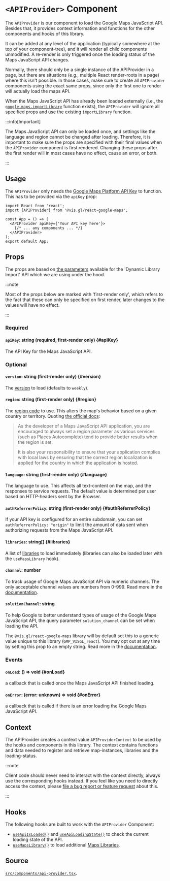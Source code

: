 # `<APIProvider>` Component

The `APIProvider` is our component to load the Google Maps JavaScript API.
Besides that, it provides context information and functions for the other
components and hooks of this library.

It can be added at any level of the application (typically somewhere
at the top of your component-tree), and it will render all child components
unmodified. A re-render is only triggered once the loading status of the
Maps JavaScript API changes.

Normally, there should only be a single instance of the APIProvider in a page,
but there are situations (e.g., multiple React render-roots in a page) where
this isn't possible. In those cases, make sure to create all `APIProvider`
components using the exact same props, since only the first one to
render will actually load the maps API.

When the Maps JavaScript API has already been loaded externally
(i.e., the [`google.maps.importLibrary`][gmp-import-library] function exists),
the
`APIProvider` will ignore all specified props and use the existing
`importLibrary` function.

:::info[Important]

The Maps JavaScript API can only be loaded once, and settings like the
language and region cannot be changed after loading. Therefore, it is
important to make sure the props are specified with their final values when
the `APIProvider` component is first rendered. Changing these props after the
first render will in most cases have no effect, cause an error, or both.

:::

## Usage

The `APIProvider` only needs the [Google Maps Platform API Key][gmp-api-keys] to function.
This has to be provided via the `apiKey` prop:

```tsx
import React from 'react';
import {APIProvider} from '@vis.gl/react-google-maps';

const App = () => (
  <APIProvider apiKey={'Your API key here'}>
    {/* ... any components ... */}
  </APIProvider>
);
export default App;
```

## Props

The props are based on [the parameters][gmp-params] available for the
'Dynamic Library Import' API which we are using under the hood.

:::note

Most of the props below are marked with 'first-render only',
which refers to the fact that these can only be specified on
first render, later changes to the values will have no effect.

:::

### Required

#### `apiKey`: string (required, first-render only) {#apiKey}

The API Key for the Maps JavaScript API.

### Optional

#### `version`: string (first-render only) {#version}

The [version][gmp-api-version] to load (defaults to `weekly`).

#### `region`: string (first-render only) {#region}

The [region code][gmp-region] to use. This alters the map's behavior based on a
given country or territory. Quoting [the official docs][gmp-region]:

> As the developer of a Maps JavaScript API application, you are encouraged
> to always set a region parameter as various services (such as Places
> Autocomplete) tend to provide better results when the region is set.
>
> It is also your responsibility to ensure that your application complies with
> local laws by ensuring that the correct region localization is applied for the
> country in which the application is hosted.

#### `language`: string (first-render only) {#language}

The language to use.
This affects all text-content on the map, and the responses to service requests.
The default value is determined per user based on HTTP-headers sent by the Browser.

#### `authReferrerPolicy`: string (first-render only) {#authReferrerPolicy}

If your API key is configured for an entire subdomain,
you can set `authReferrerPolicy: "origin"` to limit the amount of data sent
when authorizing requests from the Maps JavaScript API.

#### `libraries`: string[] {#libraries}

A list of [libraries][gmp-libs] to load immediately
(libraries can also be loaded later with the `useMapsLibrary` hook).

#### `channel`: number

To track usage of Google Maps JavaScript API via numeric channels. The only acceptable channel values are numbers from 0-999. Read more in the [documentation][gmp-channel-usage].

#### `solutionChannel`: string

To help Google to better understand types of usage of the Google Maps
JavaScript API, the query parameter `solution_channel` can be set when
loading the API.

The `@vis.gl/react-google-maps` library will by default set
this to a generic value unique to this library (`GMP_VISGL_react`). You may
opt out at any time by setting this prop to an empty string.
Read more in the [documentation][gmp-solutions-usage].

### Events

#### `onLoad`: () => void {#onLoad}

a callback that is called once the Maps JavaScript
API finished loading.

#### `onError`: (error: unknown) => void {#onError}

a callback that is called if there is an error loading
the Google Maps JavaScript API.

## Context

The APIProvider creates a context value `APIProviderContext` to be used by
the hooks and components in this library.
The context contains functions and data needed to register and retrieve
map-instances, libraries and the loading-status.

:::note

Client code should never need to interact with the context directly, always
use the corresponding hooks instead.
If you feel like you need to directly access the context, please [file a
bug report or feature request][rgm-new-issue] about this.

:::

## Hooks

The following hooks are built to work with the `APIProvider` Component:

- [`useApiIsLoaded()`](../hooks/use-api-is-loaded.md) and [`useApiLoadingState()`](../hooks/use-api-loading-status.md) to check the current loading state of the API.
- [`useMapsLibrary()`](../hooks/use-maps-library.md) to load additional [Maps Libraries][gmp-libs].

## Source

[`src/components/api-provider.tsx`][api-provider-src].

[gmp-import-library]: https://developers.google.com/maps/documentation/javascript/load-maps-js-api#dynamic-library-import
[gmp-api-keys]: https://developers.google.com/maps/documentation/javascript/get-api-key
[gmp-params]: https://developers.google.com/maps/documentation/javascript/load-maps-js-api#required_parameters
[gmp-api-version]: https://developers.google.com/maps/documentation/javascript/versions
[gmp-libs]: https://developers.google.com/maps/documentation/javascript/libraries
[gmp-region]: https://developers.google.com/maps/documentation/javascript/localization#Region
[gmp-lang]: https://developers.google.com/maps/documentation/javascript/localization
[gmp-solutions-usage]: https://developers.google.com/maps/reporting-and-monitoring/reporting#solutions-usage
[api-provider-src]: https://github.com/visgl/react-google-maps/blob/main/src/components/api-provider.tsx
[rgm-new-issue]: https://github.com/visgl/react-google-maps/issues/new/choose
[gmp-channel-usage]: https://developers.google.com/maps/reporting-and-monitoring/reporting#usage-tracking-per-channel